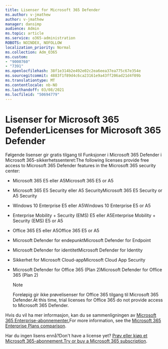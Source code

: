 ```yaml
---
title: Lisenser for Microsoft 365 Defender
ms.author: v-jmathew
author: v-jmathew
manager: dansimp
audience: Admin
ms.topic: article
ms.service: o365-administration
ROBOTS: NOINDEX, NOFOLLOW
localization_priority: Normal
ms.collection: Adm_O365
ms.custom:
- "9000760"
- "7391"
ms.openlocfilehash: 38f1e314b2e492e02c2ea6eea37ea775c67e354e
ms.sourcegitcommit: 4883f1f89d4c6ca23161e9a43ff206ad21d4f09b
ms.translationtype: MT
ms.contentlocale: nb-NO
ms.lasthandoff: 03/08/2021
ms.locfileid: "50694779"
---
```

# <a name="licenses-for-microsoft-365-defender"></a><span data-ttu-id="5abc5-102">Lisenser for Microsoft 365 Defender</span><span class="sxs-lookup"><span data-stu-id="5abc5-102">Licenses for Microsoft 365 Defender</span></span>

<span data-ttu-id="5abc5-103">Følgende lisenser gir gratis tilgang til Funksjoner i Microsoft 365 Defender i Microsoft 365-sikkerhetssenteret:</span><span class="sxs-lookup"><span data-stu-id="5abc5-103">The following licenses provide free access to Microsoft 365 Defender features in the Microsoft 365 security center:</span></span>

- <span data-ttu-id="5abc5-104">Microsoft 365 E5 eller A5</span><span class="sxs-lookup"><span data-stu-id="5abc5-104">Microsoft 365 E5 or A5</span></span>
- <span data-ttu-id="5abc5-105">Microsoft 365 E5 Security eller A5 Security</span><span class="sxs-lookup"><span data-stu-id="5abc5-105">Microsoft 365 E5 Security or A5 Security</span></span>
- <span data-ttu-id="5abc5-106">Windows 10 Enterprise E5 eller A5</span><span class="sxs-lookup"><span data-stu-id="5abc5-106">Windows 10 Enterprise E5 or A5</span></span>
- <span data-ttu-id="5abc5-107">Enterprise Mobility + Security (EMS) E5 eller A5</span><span class="sxs-lookup"><span data-stu-id="5abc5-107">Enterprise Mobility + Security (EMS) E5 or A5</span></span>
- <span data-ttu-id="5abc5-108">Office 365 E5 eller A5</span><span class="sxs-lookup"><span data-stu-id="5abc5-108">Office 365 E5 or A5</span></span>
- <span data-ttu-id="5abc5-109">Microsoft Defender for endepunkt</span><span class="sxs-lookup"><span data-stu-id="5abc5-109">Microsoft Defender for Endpoint</span></span>
- <span data-ttu-id="5abc5-110">Microsoft Defender for identitet</span><span class="sxs-lookup"><span data-stu-id="5abc5-110">Microsoft Defender for Identity</span></span>
- <span data-ttu-id="5abc5-111">Sikkerhet for Microsoft Cloud-app</span><span class="sxs-lookup"><span data-stu-id="5abc5-111">Microsoft Cloud App Security</span></span>
- <span data-ttu-id="5abc5-112">Microsoft Defender for Office 365 (Plan 2)</span><span class="sxs-lookup"><span data-stu-id="5abc5-112">Microsoft Defender for Office 365 (Plan 2)</span></span>

    > [!NOTE]
    > <span data-ttu-id="5abc5-113">Foreløpig gir ikke prøvelisenser for Office 365 tilgang til Microsoft 365 Defender.</span><span class="sxs-lookup"><span data-stu-id="5abc5-113">At this time, trial licenses for Office 365 do not provide access to Microsoft 365 Defender.</span></span>

<span data-ttu-id="5abc5-114">Hvis du vil ha mer informasjon, kan du se sammenligningen av [Microsoft 365 Enterprise-abonnementer.](https://go.microsoft.com/fwlink/?linkid=2143458)</span><span class="sxs-lookup"><span data-stu-id="5abc5-114">For more information, see the [Microsoft 365 Enterprise Plans comparison](https://go.microsoft.com/fwlink/?linkid=2143458).</span></span>

<span data-ttu-id="5abc5-115">Har du ingen lisens ennå?</span><span class="sxs-lookup"><span data-stu-id="5abc5-115">Don't have a license yet?</span></span> <span data-ttu-id="5abc5-116">[Prøv eller kjøp et Microsoft 365-abonnement.](https://go.microsoft.com/fwlink/?linkid=2143625)</span><span class="sxs-lookup"><span data-stu-id="5abc5-116">[Try or buy a Microsoft 365 subscription](https://go.microsoft.com/fwlink/?linkid=2143625).</span></span>
